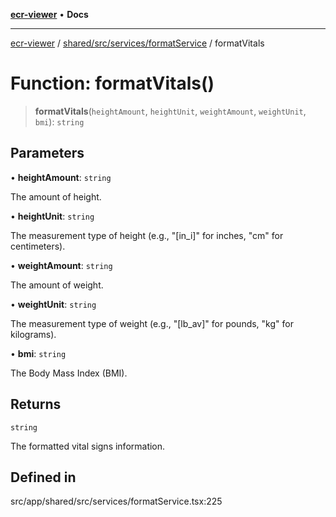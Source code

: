 [**ecr-viewer**](../../../../../README.md) • **Docs**

***

[ecr-viewer](../../../../../README.md) / [shared/src/services/formatService](../README.md) / formatVitals

# Function: formatVitals()

> **formatVitals**(`heightAmount`, `heightUnit`, `weightAmount`, `weightUnit`, `bmi`): `string`

## Parameters

• **heightAmount**: `string`

The amount of height.

• **heightUnit**: `string`

The measurement type of height (e.g., "[in_i]" for inches, "cm" for centimeters).

• **weightAmount**: `string`

The amount of weight.

• **weightUnit**: `string`

The measurement type of weight (e.g., "[lb_av]" for pounds, "kg" for kilograms).

• **bmi**: `string`

The Body Mass Index (BMI).

## Returns

`string`

The formatted vital signs information.

## Defined in

src/app/shared/src/services/formatService.tsx:225
